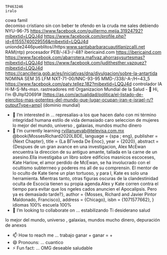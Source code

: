     TP463246
    iralo
cowa famil    
decomiso cristiano
sin con beber te ofendo en la cruda me sales debiendo
NYU-96-75
https://www.facebook.com/guillermo.mejia.31924792?mibextid=LQQJ4d
https://www.facebook.com/profile.php?id=61555740029556&mibextid=LQQJ4d
unionde2446pueblitos//https:www.santabarbaracuautitlanizcalli.net
    RAM(ntp) procesador 
    PEB/-/43-/-48?
    ibericaind.com
    https://ibericaind.com
    https://www.facebook.com/abarrotera.mafivaz.ahorrasysurtesmas?mibextid=LQQJ4d
    https://www.facebook.com/judithesther.vazquez?mibextid=LQQJ4d
    https://cancilleria.gob.ar/es/iniciativas/dna/divulgacion/sobre-la-antartida
    NOMINA SEM 35 LFM
    NXT-71-00/NNC-93-95
    MMD-/338/-A-/H~43_5
https://www.facebook.com/paty.tellez.182?mibextid=LQQJ4d
controlador IA H-M-S-Ms-msn. rastreadores mtl Organizacion Mundial de la Salud - 👋 Hi, I’m @Jltp120691# 
[https://as.com/actualidad/politica/el-listado-de-ejercitos-mas-potentes-del-mundo-que-lugar-ocupan-iran-e-israel-n/?outputType=amp]
(dominio mundial)
- 👀 I’m interested in ...
represalias-a los que hacen daño con mi término integridad humana 
estilo de vida demasiado caro 
seleccion de mujeres 
lo mejor del mundo, universo , galaxias, mundos
mucho dinero
- 🌱 I’m currently learning 
rvillanuevab@televisa.com.mx
@book{MossesRichard2020LBDE,
language = {spa ; eng},
publisher = {Next Chapter},
title = {La BГіveda De Enoc},
year = {2020},
abstract = {Despues de un gran avance en una investigacion, Alex McEwan encuentra la direccion de su antiguo amante, tallada en la carne de un asesino.Ella investigaba un libro sobre edificios masnicos escoceses, Kate Harlow, el amor perdido de McEwan, se ha involucrado con el ocultismo subterrneo y poderes ms all de su comprensin. El mentor de lo oculto de Kate tiene un plan tortuoso, y para l, Kate es solo una herramienta. Mientras tanto, otras figuras oscuras de la clandestinidad oculta de Escocia tienen su propia agenda.Alex y Kate corren contra el tiempo para evitar que los ngeles cados anuncien el Apocalipsis. Pero ya es demasiado tarde?},
author = {Mosses, Richard and Javier Pintor Maldonado, Francisco},
address = {Chicago},
isbn = {1071577662},
}
idiomas 100%
escuela 100%
- 💞️ I’m looking to collaborate on ...
estabilizando
    Ti desiderano 
salud

lo mejor del mundo, universo , galaxias, mundos
mucho dinero, depuración de anexos 
- 📫 How to reach me ...
trabajo ganar + ganar = +
- 😄 Pronouns: ...
cuantico 
- ⚡ Fun fact: ...
OMG
deseable 
saludable 


<!---
Jltp120691/Jltp120691 is a ✨ special ✨ repository because its `README.md` (this file) appears on your GitHub profile.
You can click the Preview link to take a look at your changes.
--->
